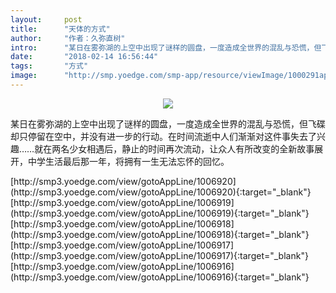 ```yaml
---
layout:     post
title:      "天体的方式"
author:     "作者：久弥直树"
intro:      "某日在雾弥湖的上空中出现了谜样的圆盘，一度造成全世界的混乱与恐慌，但飞碟却只停留在空中，并没有进一步的行动。在时间流逝中人们渐渐对这件事失去了兴趣……就在两名少女相遇后，静止的时间再次流动，让众人有所改变的全新故事展开，中学生活最后那一年，将拥有一生无法忘怀的回忆。"
date:       "2018-02-14 16:56:44"
tags:       "方式"
image:      "http://smp.yoedge.com/smp-app/resource/viewImage/1000291appline.png"
---
```

<div style="text-align: center">
<p><img src="http://smp.yoedge.com/smp-app/resource/viewImage/1000291appline.png"/></p>
</div>
<p class="post-meta">
<span>某日在雾弥湖的上空中出现了谜样的圆盘，一度造成全世界的混乱与恐慌，但飞碟却只停留在空中，并没有进一步的行动。在时间流逝中人们渐渐对这件事失去了兴趣……就在两名少女相遇后，静止的时间再次流动，让众人有所改变的全新故事展开，中学生活最后那一年，将拥有一生无法忘怀的回忆。</span>
</p>
[http://smp3.yoedge.com/view/gotoAppLine/1006920](http://smp3.yoedge.com/view/gotoAppLine/1006920){:target="_blank"}
[http://smp3.yoedge.com/view/gotoAppLine/1006919](http://smp3.yoedge.com/view/gotoAppLine/1006919){:target="_blank"}
[http://smp3.yoedge.com/view/gotoAppLine/1006918](http://smp3.yoedge.com/view/gotoAppLine/1006918){:target="_blank"}
[http://smp3.yoedge.com/view/gotoAppLine/1006917](http://smp3.yoedge.com/view/gotoAppLine/1006917){:target="_blank"}
[http://smp3.yoedge.com/view/gotoAppLine/1006916](http://smp3.yoedge.com/view/gotoAppLine/1006916){:target="_blank"}


